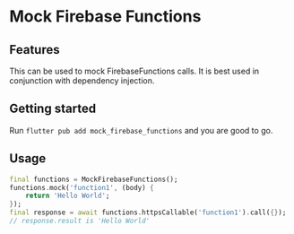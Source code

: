 # Mock Firebase Functions

## Features

This can be used to mock FirebaseFunctions calls. It is best used in conjunction with dependency injection.

## Getting started

Run ```flutter pub add mock_firebase_functions``` and you are good to go.

## Usage

```dart
final functions = MockFirebaseFunctions();
functions.mock('function1', (body) {
    return 'Hello World';
});
final response = await functions.httpsCallable('function1').call({});
// response.result is 'Hello World'
```
